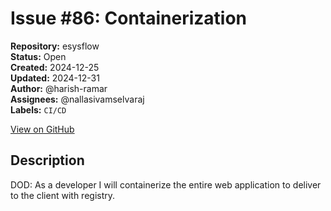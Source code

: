 # Issue #86: Containerization

**Repository:** esysflow  
**Status:** Open  
**Created:** 2024-12-25  
**Updated:** 2024-12-31  
**Author:** @harish-ramar  
**Assignees:** @nallasivamselvaraj  
**Labels:** `CI/CD`  

[View on GitHub](https://github.com/Simtestlab/esysflow/issues/86)

## Description

DOD: As a developer I will containerize the entire web application to deliver to the client with registry.